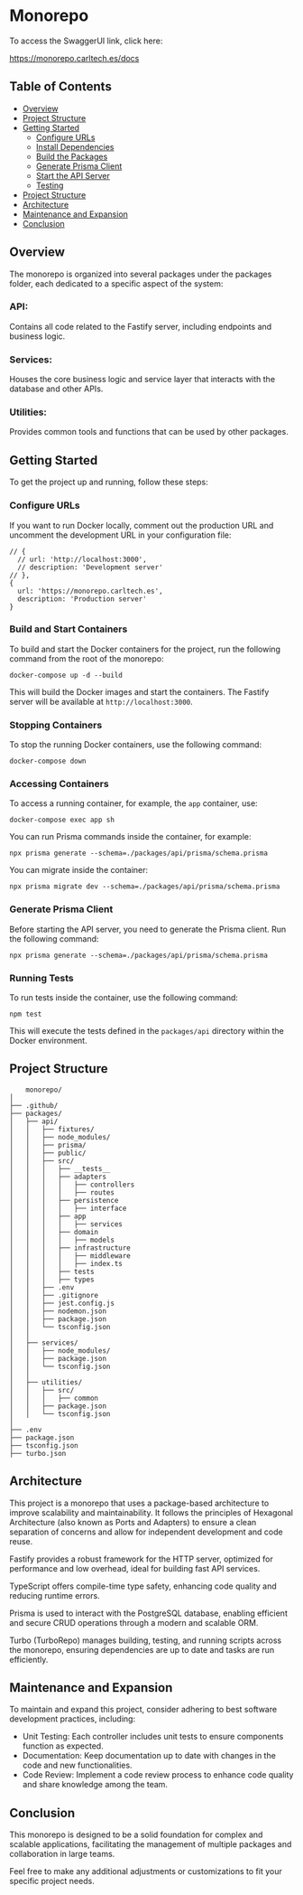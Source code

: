 
# Monorepo

To access the SwaggerUI link, click here:

https://monorepo.carltech.es/docs

## Table of Contents

- [Overview](#overview)
- [Project Structure](#project-structure)
- [Getting Started](#getting-started)
  - [Configure URLs](#configure-urls)
  - [Install Dependencies](#install-dependencies)
  - [Build the Packages](#build-the-packages)
  - [Generate Prisma Client](#generate-prisma-client)
  - [Start the API Server](#start-the-api-server)
  - [Testing](#testing)
- [Project Structure](#project-structure)
- [Architecture](#architecture)
- [Maintenance and Expansion](#maintenance-and-expansion)
- [Conclusion](#conclusion)

## Overview

The monorepo is organized into several packages under the packages folder, each dedicated to a specific aspect of the system:

### API:
Contains all code related to the Fastify server, including endpoints and business logic.

### Services:
Houses the core business logic and service layer that interacts with the database and other APIs.

### Utilities:
Provides common tools and functions that can be used by other packages.

## Getting Started

To get the project up and running, follow these steps:

### Configure URLs

If you want to run Docker locally, comment out the production URL and uncomment the development URL in your configuration file:

    // {
      // url: 'http://localhost:3000',
      // description: 'Development server'
    // },
    {
      url: 'https://monorepo.carltech.es',
      description: 'Production server'
    }

### Build and Start Containers

To build and start the Docker containers for the project, run the following command from the root of the monorepo:

    docker-compose up -d --build

This will build the Docker images and start the containers. The Fastify server will be available at `http://localhost:3000`.

### Stopping Containers

To stop the running Docker containers, use the following command:

    docker-compose down

### Accessing Containers

To access a running container, for example, the `app` container, use:

    docker-compose exec app sh

You can run Prisma commands inside the container, for example:

    npx prisma generate --schema=./packages/api/prisma/schema.prisma

You can migrate inside the container:

    npx prisma migrate dev --schema=./packages/api/prisma/schema.prisma

### Generate Prisma Client

Before starting the API server, you need to generate the Prisma client. Run the following command:

    npx prisma generate --schema=./packages/api/prisma/schema.prisma


### Running Tests

To run tests inside the container, use the following command:

    npm test 

This will execute the tests defined in the `packages/api` directory within the Docker environment.

## Project Structure

        monorepo/
    │
    ├── .github/
    ├── packages/
    │   ├── api/
    │   │   ├── fixtures/
    │   │   ├── node_modules/
    │   │   ├── prisma/
    │   │   ├── public/
    │   │   ├── src/
    │   │   │   ├── __tests__
    │   │   │   ├── adapters
    │   │   │   │   ├── controllers
    │   │   │   │   ├── routes
    │   │   │   ├── persistence
    │   │   │   │   ├── interface
    │   │   │   ├── app
    │   │   │   │   ├── services
    │   │   │   ├── domain
    │   │   │   │   ├── models
    │   │   │   ├── infrastructure
    │   │   │   │   ├── middleware
    │   │   │   │   ├── index.ts
    │   │   │   ├── tests
    │   │   │   ├── types
    │   │   ├── .env
    │   │   ├── .gitignore
    │   │   ├── jest.config.js
    │   │   ├── nodemon.json
    │   │   ├── package.json
    │   │   └── tsconfig.json
    │   │
    │   ├── services/
    │   │   ├── node_modules/
    │   │   ├── package.json
    │   │   └── tsconfig.json
    │   │
    │   ├── utilities/
    │   │   ├── src/
    │   │   │   ├── common
    │   │   ├── package.json
    │   │   └── tsconfig.json
    │
    ├── .env
    ├── package.json
    ├── tsconfig.json
    ├── turbo.json

## Architecture
This project is a monorepo that uses a package-based architecture to improve scalability and maintainability. It follows the principles of Hexagonal Architecture (also known as Ports and Adapters) to ensure a clean separation of concerns and allow for independent development and code reuse.

Fastify provides a robust framework for the HTTP server, optimized for performance and low overhead, ideal for building fast API services.

TypeScript offers compile-time type safety, enhancing code quality and reducing runtime errors.

Prisma is used to interact with the PostgreSQL database, enabling efficient and secure CRUD operations through a modern and scalable ORM.

Turbo (TurboRepo) manages building, testing, and running scripts across the monorepo, ensuring dependencies are up to date and tasks are run efficiently.

## Maintenance and Expansion
To maintain and expand this project, consider adhering to best software development practices, including:

-   Unit Testing: Each controller includes unit tests to ensure components function as expected.
-   Documentation: Keep documentation up to date with changes in the code and new functionalities.
-   Code Review: Implement a code review process to enhance code quality and share knowledge among the team.
## Conclusion
This monorepo is designed to be a solid foundation for complex and scalable applications, facilitating the management of multiple packages and collaboration in large teams.

Feel free to make any additional adjustments or customizations to fit your specific project needs.

